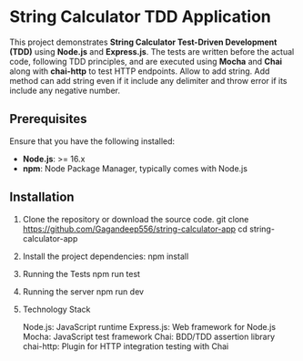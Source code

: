 # String Calculator TDD Application

This project demonstrates **String Calculator Test-Driven Development (TDD)** using **Node.js** and **Express.js**. The tests are written before the actual code, following TDD principles, and are executed using **Mocha** and **Chai** along with **chai-http** to test HTTP endpoints.
Allow to add string. Add method can add string even if it include any delimiter and throw error if its include any negative number.

## Prerequisites

Ensure that you have the following installed:

- **Node.js**: >= 16.x
- **npm**: Node Package Manager, typically comes with Node.js

## Installation

1. Clone the repository or download the source code.
   git clone https://github.com/Gagandeep556/string-calculator-app
   cd string-calculator-app

2. Install the project dependencies:
   npm install

3. Running the Tests
   npm run test

4. Running the server
   npm run dev

5. Technology Stack

   Node.js: JavaScript runtime
   Express.js: Web framework for Node.js
   Mocha: JavaScript test framework
   Chai: BDD/TDD assertion library
   chai-http: Plugin for HTTP integration testing with Chai
